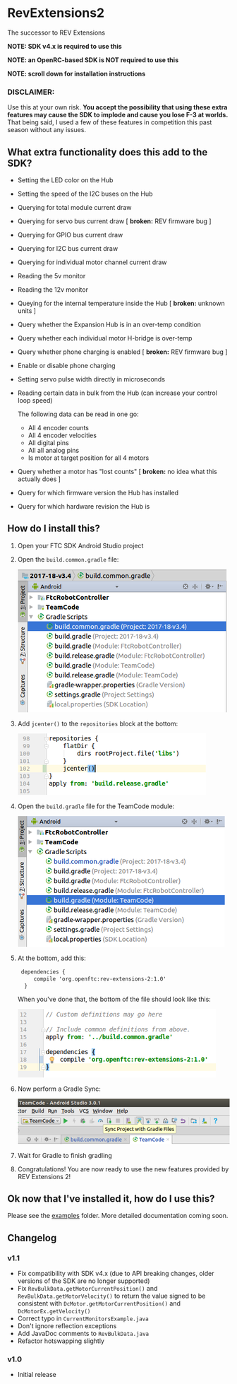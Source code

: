 # RevExtensions2

The successor to REV Extensions

**NOTE: SDK v4.x is required to use this**

**NOTE: an OpenRC-based SDK is NOT required to use this**

**NOTE: scroll down for installation instructions**

### DISCLAIMER:

Use this at your own risk. **You accept the possibility that using these extra features may cause the SDK to implode and cause you lose F-3 at worlds.**
That being said, I used a few of these features in competition this past season without any issues.

## What extra functionality does this add to the SDK?

 - Setting the LED color on the Hub
 - Setting the speed of the I2C buses on the Hub
 - Querying for total module current draw
 - Querying for servo bus current draw [ **broken:** REV firmware bug ]
 - Querying for GPIO bus current draw
 - Querying for I2C bus current draw
 - Querying for individual motor channel current draw
 - Reading the 5v monitor
 - Reading the 12v monitor
 - Queying for the internal temperature inside the Hub [ **broken:** unknown units ]
 - Query whether the Expansion Hub is in an over-temp condition
 - Query whether each individual motor H-bridge is over-temp
 - Query whether phone charging is enabled [ **broken:** REV firmware bug ]
 - Enable or disable phone charging
 - Setting servo pulse width directly in microseconds
 - Reading certain data in bulk from the Hub (can increase your control loop speed)
     
     The following data can be read in one go:

     - All 4 encoder counts
     - All 4 encoder velocities
     - All digital pins
     - All all analog pins
     - Is motor at target position for all 4 motors

 - Query whether a motor has "lost counts" [ **broken:** no idea what this actually does ]
 - Query for which firmware version the Hub has installed
 - Query for which hardware revision the Hub is

## How do I install this?

1. Open your FTC SDK Android Studio project
2. Open the `build.common.gradle` file:

    ![img-her](doc/images/build-common-gradle.png)

3. Add `jcenter()` to the `repositories` block at the bottom:

    ![img-her](doc/images/jcenter.png)

4. Open the `build.gradle` file for the TeamCode module:

    ![img-her](doc/images/teamcode-gradle.png)

5. At the bottom, add this:

        dependencies {
            compile 'org.openftc:rev-extensions-2:1.0'
         }

    When you've done that, the bottom of the file should look like this:

    ![img-her](doc/images/gradledepend.png)

6. Now perform a Gradle Sync:

    ![img-her](doc/images/gradle-sync.png)

7. Wait for Gradle to finish gradling

8. Congratulations! You are now ready to use the new features provided by REV Extensions 2!


## Ok now that I've installed it, how do I use this?

Please see the [examples](examples/src/main/java/org/openftc/revextensions2/examples) folder. More detailed documentation coming soon.

## Changelog

### v1.1

 - Fix compatibility with SDK v4.x (due to API breaking changes, older versions of the SDK are no longer supported)
 - Fix `RevBulkData.getMotorCurrentPosition()` and `RevBulkData.getMotorVelocity()` to return the value signed to be consistent with `DcMotor.getMotorCurrentPosition()` and `DcMotorEx.getVelocity()`
 - Correct typo in `CurrentMonitorsExample.java`
 - Don't ignore reflection exceptions
 - Add JavaDoc comments to `RevBulkData.java`
 - Refactor hotswapping slightly

### v1.0

 - Initial release